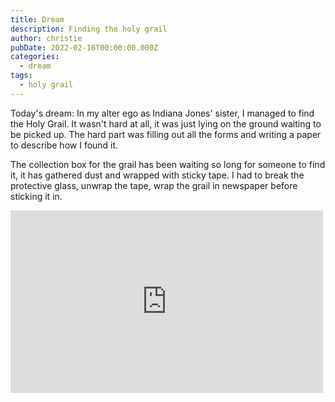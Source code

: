 ```yaml
---
title: Dream
description: Finding the holy grail
author: christie
pubDate: 2022-02-16T00:00:00.000Z
categories:
  - dream
tags:
  - holy grail
---
```


Today's dream: In my alter ego as Indiana Jones' sister, I managed to find the Holy Grail. It wasn't hard at all, it was just lying on the ground waiting to be picked up. The hard part was filling out all the forms and writing a paper to describe how I found it.

The collection box for the grail has been waiting so long for someone to find it, it has gathered dust and wrapped with sticky tape. I had to break the protective glass, unwrap the tape, wrap the grail in newspaper before sticking it in.

<iframe src="https://www.facebook.com/plugins/post.php?href=https%3A%2F%2Fwww.facebook.com%2Fchris1.tham%2Fposts%2Fpfbid0uxnd5XqPndRzWPXJFr4UcoQvG9Pi11yB3RXiG315DPejoMuyS2V7YALUF7ZzsXnjl&show_text=true&width=500" width="500" height="292" style="border:none;overflow:hidden" scrolling="no" frameborder="0" allowfullscreen="true" allow="autoplay; clipboard-write; encrypted-media; picture-in-picture; web-share"></iframe>
